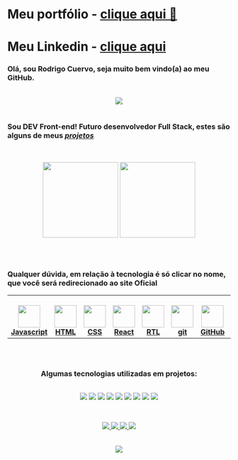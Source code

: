 <br/>

<div display:"flex" flex-direction: row justify-content:space-around>

# Meu portfólio - <a align:right font-sie:6rem href="https://portifolio-five-red.vercel.app/" target=_blank>clique aqui &#128588; </a>

# Meu Linkedin - <a align:right font-sie:6rem href="https://www.linkedin.com/in/rodrigocvigil/" target="_blank">clique aqui </a>

### Olá, sou <strong>Rodrigo Cuervo</strong>, seja muito bem vindo(a) ao meu GitHub.

</div>
<br/>

<div display= "flex" align="center" justify-content= "space-around">

  <img src= "https://github-profile-trophy.vercel.app/?username=RCVigil" />

</div>

<br/>

### Sou DEV Front-end! Futuro desenvolvedor Full Stack, estes são alguns de meus <a target="_blank" rel="noopener noreferrer" href= "https://github.com/RCVigil?tab=repositories">_projetos_</a>

<br />
<br />

<div style="display: flex, flex-direction: row, color: rgb(255, 196, 0), " align="center" justify-content= "space-around" backgroundColor= "white">
  <img height="170em" src= "https://github-readme-stats.vercel.app/api?username=RCVigil" />
  <img height="170em" src="https://github-readme-stats.vercel.app/api/top-langs/?username=RCVigil&layout=compact&langs_count=7&theme=white" />
</div>

##

<br/>

<table width="320px" align="center">
  <h3> Qualquer dúvida, em relação à <strong>tecnologia</strong> é só clicar no nome, que você será redirecionado ao site Oficial </h3>
    <tbody style=background="#fafbfc"; textColor="#091E42">
        <tr valign="top">
            <td width="80px" align="center">
            <br>
            <a target="_blank" rel="noopener noreferrer nofollow" href="https://camo.githubusercontent.com/85fe5c1ea414287d8a9bc8eb336b53dc79a21a3352d9b5e26fc1c31c4aac6e01/68747470733a2f2f75706c6f61642e766563746f726c6f676f2e7a6f6e652f6c6f676f732f6a6176617363726970742f696d616765732f32333965633861342d313633652d343739322d383362362d3366366439363931313735372e737667"><img height="50px" style=backgroundColor="#fafbfc" src="https://camo.githubusercontent.com/85fe5c1ea414287d8a9bc8eb336b53dc79a21a3352d9b5e26fc1c31c4aac6e01/68747470733a2f2f75706c6f61642e766563746f726c6f676f2e7a6f6e652f6c6f676f732f6a6176617363726970742f696d616765732f32333965633861342d313633652d343739322d383362362d3366366439363931313735372e737667" data-canonical-src="https://upload.vectorlogo.zone/logos/javascript/images/239ec8a4-163e-4792-83b6-3f6d96911757.svg" style="max-width: 100%;"> <a target="_blank" rel="noopener noreferrer" href="https://developer.mozilla.org/pt-BR/docs/Web/JavaScript"><strong>Javascript</strong></a> </a>
            </td>
            <td width="80px" align="center">
            <br>
            <a target="_blank" rel="noopener noreferrer nofollow" href="https://camo.githubusercontent.com/da7acacadecf91d6dc02efcd2be086bb6d78ddff19a1b7a0ab2755a6fda8b1e9/68747470733a2f2f63646e2e6a7364656c6976722e6e65742f67682f64657669636f6e732f64657669636f6e2f69636f6e732f68746d6c352f68746d6c352d6f726967696e616c2e737667"><img height="50" src="https://camo.githubusercontent.com/da7acacadecf91d6dc02efcd2be086bb6d78ddff19a1b7a0ab2755a6fda8b1e9/68747470733a2f2f63646e2e6a7364656c6976722e6e65742f67682f64657669636f6e732f64657669636f6e2f69636f6e732f68746d6c352f68746d6c352d6f726967696e616c2e737667" data-canonical-src="https://cdn.jsdelivr.net/gh/devicons/devicon/icons/html5/html5-original.svg" style="max-width: 100%;"> <a target="_blank" rel="noopener noreferrer nofollow" href="https://developer.mozilla.org/pt-BR/docs/Web/HTML"><strong>HTML</strong></a> </a>
            </td>
            <td width="80px" align="center">
            <br>
            <a target="_blank" rel="noopener noreferrer nofollow" href="https://camo.githubusercontent.com/2e496d4bfc6f753ddca87b521ce95c88219f77800212ffa6d4401ad368c82170/68747470733a2f2f63646e2e6a7364656c6976722e6e65742f67682f64657669636f6e732f64657669636f6e2f69636f6e732f637373332f637373332d6f726967696e616c2e737667"><img height="50px" src="https://camo.githubusercontent.com/2e496d4bfc6f753ddca87b521ce95c88219f77800212ffa6d4401ad368c82170/68747470733a2f2f63646e2e6a7364656c6976722e6e65742f67682f64657669636f6e732f64657669636f6e2f69636f6e732f637373332f637373332d6f726967696e616c2e737667" data-canonical-src="https://cdn.jsdelivr.net/gh/devicons/devicon/icons/css3/css3-original.svg" style="max-width: 100%;"> <a target="_blank" rel="noopener noreferrer nofollow" href="https://developer.mozilla.org/pt-BR/docs/Web/CSS"><strong>CSS</strong></a> </a>
            </td>
            <td width="80px" align="center">
            <br>
            <a target="_blank" rel="noopener noreferrer nofollow" href="https://camo.githubusercontent.com/27d0b117da00485c56d69aef0fa310a3f8a07abecc8aa15fa38c8b78526c60ac/68747470733a2f2f63646e2e6a7364656c6976722e6e65742f67682f64657669636f6e732f64657669636f6e2f69636f6e732f72656163742f72656163742d6f726967696e616c2e737667"><img height="50px" src="https://camo.githubusercontent.com/27d0b117da00485c56d69aef0fa310a3f8a07abecc8aa15fa38c8b78526c60ac/68747470733a2f2f63646e2e6a7364656c6976722e6e65742f67682f64657669636f6e732f64657669636f6e2f69636f6e732f72656163742f72656163742d6f726967696e616c2e737667" data-canonical-src="https://cdn.jsdelivr.net/gh/devicons/devicon/icons/react/react-original.svg" style="max-width: 100%;"> <a target="_blank" rel="noopener noreferrer nofollow" href="https://pt-br.reactjs.org/"><strong>React</strong></a> </a>
            </td>
            <td width="80px" align="center">
            <br>
            <a target="_blank" rel="noopener noreferrer nofollow" href="https://camo.githubusercontent.com/aa85cea585880ae694b4fe8dde116d092b8907d6351c71fcd76f00f7586fad72/68747470733a2f2f74657374696e672d6c6962726172792e636f6d2f696d672f6f63746f7075732d313238783132382e706e67"><img height="50" src="https://camo.githubusercontent.com/aa85cea585880ae694b4fe8dde116d092b8907d6351c71fcd76f00f7586fad72/68747470733a2f2f74657374696e672d6c6962726172792e636f6d2f696d672f6f63746f7075732d313238783132382e706e67" data-canonical-src="https://testing-library.com/img/octopus-128x128.png" style="max-width: 100%;"> <a target="_blank" rel="noopener noreferrer nofollow" href="https://testing-library.com/"><strong>RTL</strong></a> </a>
            </td>
            <td width="80px" align="center">
            <br>
            <a target="_blank" rel="noopener noreferrer nofollow" href="https://camo.githubusercontent.com/ddd323c6c51fbc9a81fcbb60fe25a588ab59fdd6567b7e827f4d2d5c4e09f6a1/68747470733a2f2f63646e2e6a7364656c6976722e6e65742f67682f64657669636f6e732f64657669636f6e2f69636f6e732f6769742f6769742d706c61696e2e737667"><img height="50px" src="https://camo.githubusercontent.com/ddd323c6c51fbc9a81fcbb60fe25a588ab59fdd6567b7e827f4d2d5c4e09f6a1/68747470733a2f2f63646e2e6a7364656c6976722e6e65742f67682f64657669636f6e732f64657669636f6e2f69636f6e732f6769742f6769742d706c61696e2e737667" data-canonical-src="https://cdn.jsdelivr.net/gh/devicons/devicon/icons/git/git-plain.svg" style="max-width: 100%;"> <a target="_blank" rel="noopener noreferrer nofollow" href="https://git-scm.com/"><strong>git</strong></a> </a>
            </td>
            <td width="80px" align="center">
            <br>
            <a target="_blank" rel="noopener noreferrer nofollow" href="https://camo.githubusercontent.com/6c8e86dfc77346d4388b8e064db73017a210f18e2cd18e74779ea34f2d630f4a/68747470733a2f2f63646e2e6a7364656c6976722e6e65742f67682f64657669636f6e732f64657669636f6e2f69636f6e732f6769746875622f6769746875622d6f726967696e616c2e737667"><img height="50px" style=backgroundColor="#fafbfc" src="https://www.vectorlogo.zone/logos/github/github-tile.svg" data-canonical-src="https://cdn.jsdelivr.net/gh/devicons/devicon/icons/github/github-original.svg" style="max-width: 100%;"> <a target="_blank" rel="noopener noreferrer nofollow" href="https://github.com/"><strong>GitHub</strong></a> </a>
            </td>
            <td width="80px" align="center">
            <br>
            <a target="_blank" rel="noopener noreferrer nofollow" href="https://camo.githubusercontent.com/288cace72126df58aaeaa75627898785885858d54b03cb15ea3353a515642204/68747470733a2f2f7777772e766563746f726c6f676f2e7a6f6e652f6c6f676f732f6e6f64656a732f6e6f64656a732d69636f6e2e737667"><img height="50px" src="https://camo.githubusercontent.com/288cace72126df58aaeaa75627898785885858d54b03cb15ea3353a515642204/68747470733a2f2f7777772e766563746f726c6f676f2e7a6f6e652f6c6f676f732f6e6f64656a732f6e6f64656a732d69636f6e2e737667" data-canonical-src="https://www.vectorlogo.zone/logos/nodejs/nodejs-icon.svg" style="max-width: 100%;"> <a target="_blank" rel="noopener noreferrer nofollow" href="https://nodejs.org/en/docs/"><strong>Node</strong></a> </a>
            </td><td width="80px" align="center">
            <br>
            <a target="_blank" rel="noopener noreferrer nofollow" href="https://camo.githubusercontent.com/ce0a32825268b09cd5e0fc7c2a09c587a708491427cb794cade8f1866f7284c6/68747470733a2f2f7777772e766563746f726c6f676f2e7a6f6e652f6c6f676f732f6a6573746a73696f2f6a6573746a73696f2d69636f6e2e737667"><img height="50px" src="https://camo.githubusercontent.com/ce0a32825268b09cd5e0fc7c2a09c587a708491427cb794cade8f1866f7284c6/68747470733a2f2f7777772e766563746f726c6f676f2e7a6f6e652f6c6f676f732f6a6573746a73696f2f6a6573746a73696f2d69636f6e2e737667" data-canonical-src="https://www.vectorlogo.zone/logos/jestjsio/jestjsio-icon.svg" style="max-width: 100%;"> <a target="_blank" rel="noopener noreferrer nofollow" href="https://jestjs.io/pt-BR/"><strong>Jest</strong></a> </a>
            </td>
            <td width="80px" align="center">
            <br>
            <a target="_blank" rel="noopener noreferrer nofollow" href="https://camo.githubusercontent.com/7b7f04b16cc2d2d4a32985710e4d640985337a32bbb1e60cdacede2c8a4ae57b/68747470733a2f2f63646e2e776f726c64766563746f726c6f676f2e636f6d2f6c6f676f732f72656475782e737667"><img height="50px" src="https://camo.githubusercontent.com/7b7f04b16cc2d2d4a32985710e4d640985337a32bbb1e60cdacede2c8a4ae57b/68747470733a2f2f63646e2e776f726c64766563746f726c6f676f2e636f6d2f6c6f676f732f72656475782e737667" data-canonical-src="https://cdn.worldvectorlogo.com/logos/redux.svg" style="max-width: 100%;"> <a target="_blank" rel="noopener noreferrer nofollow" href="https://redux.js.org/"><strong>Redux</strong></a> </a>
            </td>
        </tr>
    </tbody>
</table>

  
  ##
  
  <br/>
 
 <div width="520px" align="center">
 
  <h3>Algumas tecnologias utilizadas em projetos:</h3>
  
  <br/>
  
  <img src= "https://img.shields.io/badge/Docker-2CA5E0?style=for-the-badge&logo=docker&logoColor=white" /> 
  <img src= "https://img.shields.io/badge/Sass-CC6699?style=for-the-badge&logo=sass&logoColor=white" /> 
  <img src= "https://img.shields.io/badge/MySQL-005C84?style=for-the-badge&logo=mysql&logoColor=white" /> 
  <img src= "https://img.shields.io/badge/npm-CB3837?style=for-the-badge&logo=npm&logoColor=white" /> 
  <img src= "https://img.shields.io/badge/json-5E5C5C?style=for-the-badge&logo=json&logoColor=white" />
  <img src= "https://img.shields.io/badge/eslint-3A33D1?style=for-the-badge&logo=eslint&logoColor=white" />
  <img src= "https://img.shields.io/badge/stylelint-000?style=for-the-badge&logo=stylelint&logoColor=white" />
  <img src= "https://img.shields.io/badge/Linux-FCC624?style=for-the-badge&logo=linux&logoColor=black" /> 
  <img src= "https://img.shields.io/badge/Trello-0052CC?style=for-the-badge&logo=trello&logoColor=white" />
  
 </div>
 
 ##
 
 <br/>
 
<div align="center"> 
 	<a href = "mailto:rodrigo_vigil@yahoo.com.br">
      <img src="https://img.shields.io/badge/-Email-%23333?style=for-the-badge&logo=gmail&logoColor=white" target="_blank">
  </a>
  <a href="https://www.linkedin.com/in/rodrigocvigil/" target="_blank">
    <img src="https://img.shields.io/badge/-LinkedIn-%230077B5?style=for-the-badge&logo=linkedin&logoColor=white" target="_blank">
  </a> 
 <a href = "https://discord.com/channels/Rodrigo Cuervo#4004" target="_blank">
  <img src= "https://img.shields.io/badge/Discord-5865F2?style=for-the-badge&logo=discord&logoColor=white"> 
 </a>
 <a href = "https://twitter.com/RodrigoCvigil" target="_blank">
  <img src= "https://img.shields.io/badge/Twitter-1DA1F2?style=for-the-badge&logo=twitter&logoColor=white"> 
 </a>
</div>

<!-- <img src="https://activity-graph.herokuapp.com/graph?username=RCVigil&theme=github&count_private=true" target="_blank"> -->

<br/>

<br/>

<div align="center">
 <img src= "https://github-profile-summary-cards.vercel.app/api/cards/profile-details?username=RCVigil&theme=vue"/>
</div>
